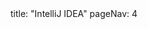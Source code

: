 <frontmatter>
title: "IntelliJ IDEA"
pageNav: 4
</frontmatter>

<include src="container-inPage-asFlat.md" boilerplate />
